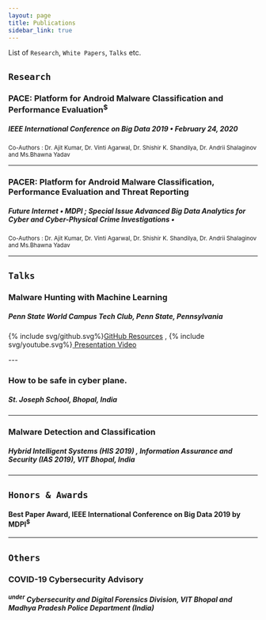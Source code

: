```yaml
---
layout: page
title: Publications 
sidebar_link: true
---
```


List of `Research`, `White Papers`, `Talks` etc.

## `Research`

### PACE: Platform for Android Malware Classification and Performance Evaluation<sup>$</sup>
##### IEEE International Conference on Big Data 2019 &bull; February 24, 2020

<sup>Co-Authors : Dr. Ajit Kumar, Dr. Vinti Agarwal, Dr. Shishir K. Shandilya, Dr. Andrii Shalaginov and Ms.Bhawna Yadav</sup>

----

### PACER: Platform for Android Malware Classification, Performance Evaluation and Threat Reporting
##### Future Internet &bull; MDPI ; Special Issue Advanced Big Data Analytics for Cyber and Cyber-Physical Crime Investigations &bull; 
<sup>Co-Authors : Dr. Ajit Kumar, Dr. Vinti Agarwal, Dr. Shishir K. Shandilya, Dr. Andrii Shalaginov and Ms.Bhawna Yadav</sup>


----

## `Talks`

### Malware Hunting with Machine Learning
##### Penn State World Campus Tech Club, Penn State, Pennsylvania
<p>{% include svg/github.svg%}<a href="https://github.com/Saket-Upadhyay/PennStateTalk2020">GitHub Resources</a> , {% include svg/youtube.svg%}<a href="https://www.youtube.com/watch?v=1FqDsTxrIdg"> Presentation Video</a></p>
---

### How to be safe in cyber plane.
##### St. Joseph School, Bhopal, India

---

### Malware Detection and Classification
##### Hybrid Intelligent Systems (HIS 2019) , Information Assurance and Security (IAS 2019), VIT Bhopal, India

---

## `Honors & Awards`

#### Best Paper Award, IEEE International Conference on Big Data 2019 by MDPI<sup>$</sup>

----


## `Others`

### COVID-19 Cybersecurity Advisory
##### <sup>under</sup> Cybersecurity and Digital Forensics Division, VIT Bhopal and Madhya Pradesh Police Department (India)




<!-- #### Badges
![HackTheBox Badge](https://www.hackthebox.eu/badge/image/125090 "HackTheBox Rank") -->